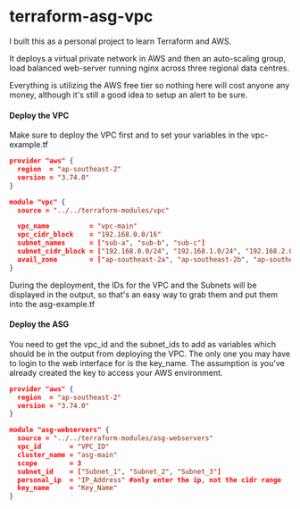 # terraform-asg-vpc
I built this as a personal project to learn Terraform and AWS. 

It deploys a virtual private network in AWS and then an auto-scaling group, load balanced web-server running nginx across three regional data centres. 

Everything is utilizing the AWS free tier so nothing here will cost anyone any money, although it's still a good idea to setup an alert to be sure. 

#### Deploy the VPC

Make sure to deploy the VPC first and to set your variables in the vpc-example.tf

``` Json
provider "aws" {
  region  = "ap-southeast-2"
  version = "3.74.0"
}

module "vpc" {
  source = "../../terraform-modules/vpc"

  vpc_name          = "vpc-main"
  vpc_cidr_block    = "192.168.0.0/16"
  subnet_names      = ["sub-a", "sub-b", "sub-c"]
  subnet_cidr_block = ["192.168.0.0/24", "192.168.1.0/24", "192.168.2.0/24"]
  avail_zone        = ["ap-southeast-2a", "ap-southeast-2b", "ap-southeast-2c"]
}
```

During the deployment, the IDs for the VPC and the Subnets will be displayed in the output, so that's an easy way to grab them and put them into the asg-example.tf

#### Deploy the ASG

You need to get the vpc_id and the subnet_ids to add as variables which should be in the output from deploying the VPC. The only one you may have to login to the web interface for is the key_name. The assumption is you've already created the key to access your AWS environment.

``` JSON
provider "aws" {
  region  = "ap-southeast-2"
  version = "3.74.0"
}

module "asg-webservers" {
  source = "../../terraform-modules/asg-webservers"
  vpc_id       = "VPC_ID"
  cluster_name = "asg-main"
  scope        = 3
  subnet_id    = ["Subnet_1", "Subnet_2", "Subnet_3"]
  personal_ip  = "IP_Address" #only enter the ip, not the cidr range
  key_name     = "Key_Name"
}
```


